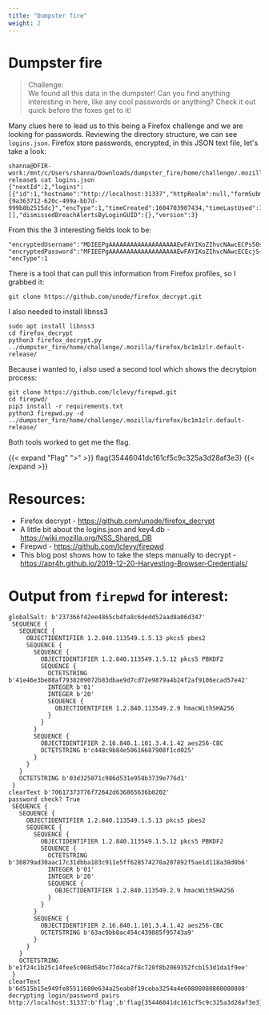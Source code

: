 ```yaml
---
title: "Dumpster fire"
weight: 2
---
```

# Dumpster fire

> Challenge:  
> We found all this data in the dumpster! Can you find anything interesting in here, like any cool passwords or anything? Check it out quick before the foxes get to it!

Many clues here to lead us to this being a Firefox challenge and we are looking for passwords. Reviewing the directory structure, we can see `logins.json`. Firefox store passwords, encrypted, in this JSON text file, let's take a look:

```shell
shanna@DFIR-work:/mnt/c/Users/shanna/Downloads/dumpster_fire/home/challenge/.mozilla/firefox/bc1m1zlr.default-release$ cat logins.json
{"nextId":2,"logins":[{"id":1,"hostname":"http://localhost:31337","httpRealm":null,"formSubmitURL":"http://localhost:31337","usernameField":"username","passwordField":"password","encryptedUsername":"MDIEEPgAAAAAAAAAAAAAAAAAAAEwFAYIKoZIhvcNAwcECPs50spbp6eyBAi0aCUHIntLPA==","encryptedPassword":"MFIEEPgAAAAAAAAAAAAAAAAAAAEwFAYIKoZIhvcNAwcECEcjS+e6bXjFBCgCQ0p/1wCqPUmdgXdZWlohMXan4C3jD0bQgzsweyVEpAjJa+P9eOU4","guid":"{9a363712-620c-499a-bb7d-999b8b2515dc}","encType":1,"timeCreated":1604703907434,"timeLastUsed":1604703907434,"timePasswordChanged":1604703907434,"timesUsed":1}],"potentiallyVulnerablePasswords":[],"dismissedBreachAlertsByLoginGUID":{},"version":3}
```

From this the 3 interesting fields look to be:
```shell
"encryptedUsername":"MDIEEPgAAAAAAAAAAAAAAAAAAAEwFAYIKoZIhvcNAwcECPs50spbp6eyBAi0aCUHIntLPA=="
"encryptedPassword":"MFIEEPgAAAAAAAAAAAAAAAAAAAEwFAYIKoZIhvcNAwcECEcjS+e6bXjFBCgCQ0p/1wCqPUmdgXdZWlohMXan4C3jD0bQgzsweyVEpAjJa+P9eOU4"
"encType":1
```
There is a tool that can pull this information from Firefox profiles, so I grabbed it:
```shell
git clone https://github.com/unode/firefox_decrypt.git
```

I also needed to install libnss3

```shell
sudo apt install libnss3
cd firefox_decrypt
python3 firefox_decrypt.py ../dumpster_fire/home/challenge/.mozilla/firefox/bc1m1zlr.default-release/
```

Because i wanted to, i also used a second tool which shows the decrytpion process: 

```shell
git clone https://github.com/lclevy/firepwd.git
cd firepwd/
pip3 install -r requirements.txt
python3 firepwd.py -d ../dumpster_fire/home/challenge/.mozilla/firefox/bc1m1zlr.default-release/
```

Both tools worked to get me the flag.

{{< expand "Flag" ">" >}}
flag{35446041dc161cf5c9c325a3d28af3e3}
{{< /expand >}}

# Resources:
* Firefox decrypt - https://github.com/unode/firefox_decrypt
* A little bit about the logins.json and key4.db - https://wiki.mozilla.org/NSS_Shared_DB
* Firepwd - https://github.com/lclevy/firepwd
* This blog post shows how to take the steps manually to decrypt - https://apr4h.github.io/2019-12-20-Harvesting-Browser-Credentials/

# Output from `firepwd` for interest:

```shell
globalSalt: b'237366f42ee4865cb4fa8c6dedd52aad8a06d347'
 SEQUENCE {
   SEQUENCE {
     OBJECTIDENTIFIER 1.2.840.113549.1.5.13 pkcs5 pbes2
     SEQUENCE {
       SEQUENCE {
         OBJECTIDENTIFIER 1.2.840.113549.1.5.12 pkcs5 PBKDF2
         SEQUENCE {
           OCTETSTRING b'41e46e3be88af7938209072b83dbae9d7cd72e9879a4b24f2af9106ecad57e42'
           INTEGER b'01'
           INTEGER b'20'
           SEQUENCE {
             OBJECTIDENTIFIER 1.2.840.113549.2.9 hmacWithSHA256
           }
         }
       }
       SEQUENCE {
         OBJECTIDENTIFIER 2.16.840.1.101.3.4.1.42 aes256-CBC
         OCTETSTRING b'c448c9b84e50616687908f1cd025'
       }
     }
   }
   OCTETSTRING b'03d325071c986d531e958b3739e776d1'
 }
clearText b'70617373776f72642d636865636b0202'
password check? True
 SEQUENCE {
   SEQUENCE {
     OBJECTIDENTIFIER 1.2.840.113549.1.5.13 pkcs5 pbes2
     SEQUENCE {
       SEQUENCE {
         OBJECTIDENTIFIER 1.2.840.113549.1.5.12 pkcs5 PBKDF2
         SEQUENCE {
           OCTETSTRING b'30879ad30aac17c31dbba183c911e5ff628574270a207892f5ae1d118a38d0b6'
           INTEGER b'01'
           INTEGER b'20'
           SEQUENCE {
             OBJECTIDENTIFIER 1.2.840.113549.2.9 hmacWithSHA256
           }
         }
       }
       SEQUENCE {
         OBJECTIDENTIFIER 2.16.840.1.101.3.4.1.42 aes256-CBC
         OCTETSTRING b'63ac9bb8ac454c439885f95743a9'
       }
     }
   }
   OCTETSTRING b'e1f24c1b25c14fee5c008d58bc77d4ca7f8c720f8b2069352fcb153d1da1f9ee'
 }
clearText b'6d515b15e949fe85511680e634a25eab8f19ceba3254a4e60808080808080808'
decrypting login/password pairs
http://localhost:31337:b'flag',b'flag{35446041dc161cf5c9c325a3d28af3e3}'
```